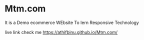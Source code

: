 # Mtm.com
It is a  Demo ecommerce WEbsite To lern Responsive Technology

live link check me
https://athifbinu.github.io/Mtm.com/


